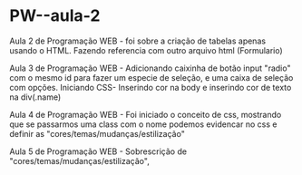 # PW--aula-2

Aula 2 de Programação WEB - foi sobre a criação de tabelas apenas usando o HTML.
Fazendo referencia com outro arquivo html (Formulario)

Aula 3 de Programação WEB - Adicionando caixinha de botão input "radio" com o mesmo id para fazer um especie de seleção, e uma caixa de seleção com opções.
    Iniciando CSS- Inserindo cor na body e inserindo cor de texto na div(.name)

Aula 4 de Programação WEB - Foi iniciado o conceito de css, mostrando que se passarmos uma class com o nome podemos evidencar no css e definir as "cores/temas/mudanças/estilização"

Aula 5 de Programação WEB - Sobrescrição de "cores/temas/mudanças/estilização", 